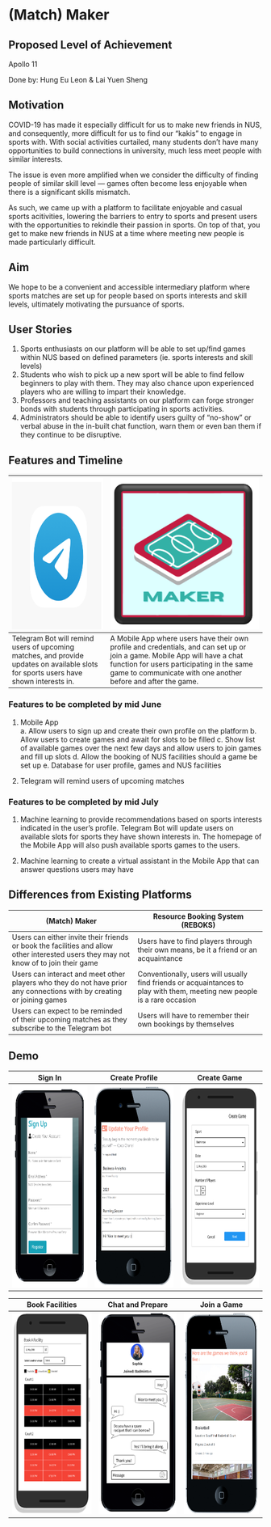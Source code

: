 # (Match) Maker

## Proposed Level of Achievement
Apollo 11

Done by: Hung Eu Leon & Lai Yuen Sheng

## Motivation
COVID-19 has made it especially difficult for us to make new friends in NUS, and consequently, more difficult for us to find our “kakis” to engage in sports with. With social activities curtailed, many students don’t have many opportunities to build connections in university, much less meet people with similar interests.

The issue is even more amplified when we consider the difficulty of finding people of similar skill level — games often become less enjoyable when there is a significant skills mismatch.

As such, we came up with a platform to facilitate enjoyable and casual sports acitivities, lowering the barriers to entry to sports and present users with the opportunities to rekindle their passion in sports. On top of that, you get to make new friends in NUS at a time where meeting new people is made particularly difficult.

## Aim
We hope to be a convenient and accessible intermediary platform where sports matches are set up for people based on sports interests and skill levels, ultimately motivating the pursuance of sports.

## User Stories
1. Sports enthusiasts on our platform will be able to set up/find games within NUS based on defined parameters (ie. sports interests and skill levels)
2. Students who wish to pick up a new sport will be able to find fellow beginners to play with them. They may also chance upon experienced players who are willing to impart their knowledge.
3. Professors and teaching assistants on our platform can forge stronger bonds with students through participating in sports activities.
4. Administrators should be able to identify users guilty of “no-show” or verbal abuse in the in-built chat function, warn them or even ban them if they continue to be disruptive. 

## Features and Timeline
| <img height="300" src="https://github.com/euleonnnn/matchmakers/blob/master/readimg/Telegram.png"/>|<img height="300" src="https://github.com/euleonnnn/matchmakers/blob/master/readimg/Matchmaker.png" />| 
|---|---|
|Telegram Bot will remind users of upcoming matches, and provide updates on available slots for sports users have shown interests in.| A Mobile App where users have their own profile and credentials, and can set up or join a game. Mobile App will have a chat function for users participating in the same game to communicate with one another before and after the game. |

### Features to be completed by mid June
1. Mobile App  
  a. Allow users to sign up and create their own profile on the platform
  b. Allow users to create games and await for slots to be filled 
  c. Show list of available games over the next few days and allow users to join games and fill up slots
  d. Allow the booking of NUS facilities should a game be set up 
  e. Database for user profile, games and NUS facilities
      
2. Telegram will remind users of upcoming matches

### Features to be completed by mid July
1. Machine learning to provide recommendations based on sports interests indicated in the user’s profile. Telegram Bot will update users on available slots for sports they have shown interests in. The homepage of the Mobile App will also push available sports games to the users. 

2. Machine learning to create a virtual assistant in the Mobile App that can answer questions users may have

## Differences from Existing Platforms
| (Match) Maker | Resource Booking System (REBOKS) |
| --- | --- |
| Users can either invite their friends or book the facilities and allow other interested users they may not know of to join their game | Users have to find players through their own means, be it a friend or an acquaintance |
| Users can interact and meet other players who they do not have prior any connections with by creating or joining games | Conventionally, users will usually find friends or acquaintances to play with them, meeting new people is a rare occasion |
| Users can expect to be reminded of their upcoming matches as they subscribe to the Telegram bot | Users will have to remember their own bookings by themselves |

## Demo
| Sign In | Create Profile | Create Game |
| --- | --- | --- |
| <img height="400" width="230" src="https://github.com/euleonnnn/matchmakers/blob/master/readimg/signup.PNG" /> | <img height="400" width="230" src ="https://github.com/euleonnnn/matchmakers/blob/master/readimg/profile.PNG" /> | <img height="400" width="230" src="https://github.com/euleonnnn/matchmakers/blob/master/readimg/creategame.PNG" /> |

|Book Facilities | Chat and Prepare | Join a Game |
| --- | --- | --- |
| <img height="400" width="230" src="https://github.com/euleonnnn/matchmakers/blob/master/readimg/booking.PNG" /> | <img height="400" width="230" src="https://github.com/euleonnnn/matchmakers/blob/master/readimg/chat.PNG" /> | <img height="400" width="230" src="https://github.com/euleonnnn/matchmakers/blob/master/readimg/joingame.PNG" /> |

